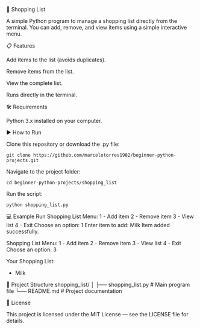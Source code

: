 🛒 Shopping List

A simple Python program to manage a shopping list directly from the terminal.
You can add, remove, and view items using a simple interactive menu.

📋 Features

Add items to the list (avoids duplicates).

Remove items from the list.

View the complete list.

Runs directly in the terminal.

🛠️ Requirements

Python 3.x installed on your computer.

▶️ How to Run

Clone this repository or download the .py file:

    git clone https://github.com/marcelotorres1982/beginner-python-projects.git


Navigate to the project folder:

    cd beginner-python-projects/shopping_list


Run the script:

    python shopping_list.py

💻 Example Run
Shopping List Menu:
1 - Add item
2 - Remove item
3 - View list
4 - Exit
Choose an option: 1
Enter item to add: Milk
Item added successfully.

Shopping List Menu:
1 - Add item
2 - Remove item
3 - View list
4 - Exit
Choose an option: 3

Your Shopping List:
- Milk

📂 Project Structure
shopping_list/
│
├── shopping_list.py   # Main program file
└── README.md          # Project documentation

📜 License

This project is licensed under the MIT License — see the LICENSE file for details.